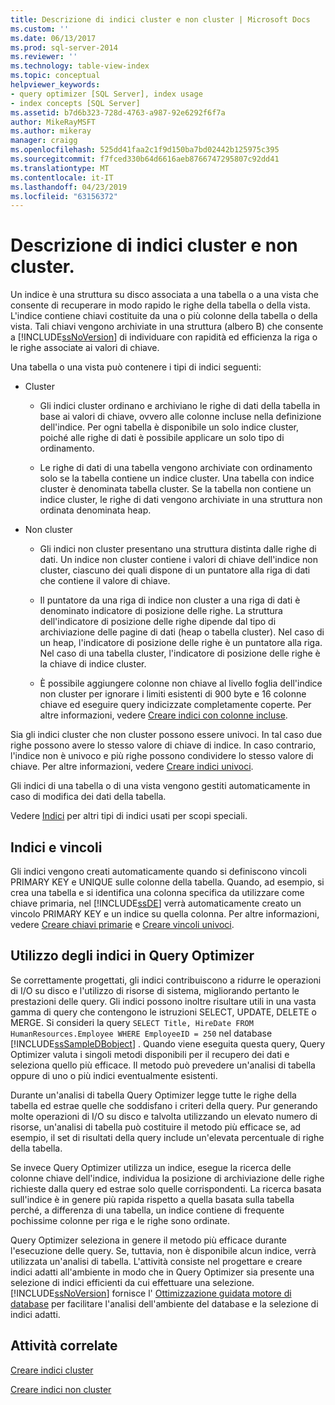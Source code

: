 ```yaml
---
title: Descrizione di indici cluster e non cluster | Microsoft Docs
ms.custom: ''
ms.date: 06/13/2017
ms.prod: sql-server-2014
ms.reviewer: ''
ms.technology: table-view-index
ms.topic: conceptual
helpviewer_keywords:
- query optimizer [SQL Server], index usage
- index concepts [SQL Server]
ms.assetid: b7d6b323-728d-4763-a987-92e6292f6f7a
author: MikeRayMSFT
ms.author: mikeray
manager: craigg
ms.openlocfilehash: 525dd41faa2c1f9d150ba7bd02442b125975c395
ms.sourcegitcommit: f7fced330b64d6616aeb8766747295807c92dd41
ms.translationtype: MT
ms.contentlocale: it-IT
ms.lasthandoff: 04/23/2019
ms.locfileid: "63156372"
---
```

# <a name="clustered-and-nonclustered-indexes-described"></a>Descrizione di indici cluster e non cluster.
  Un indice è una struttura su disco associata a una tabella o a una vista che consente di recuperare in modo rapido le righe della tabella o della vista. L'indice contiene chiavi costituite da una o più colonne della tabella o della vista. Tali chiavi vengono archiviate in una struttura (albero B) che consente a [!INCLUDE[ssNoVersion](../../includes/ssnoversion-md.md)] di individuare con rapidità ed efficienza la riga o le righe associate ai valori di chiave.  
  
 Una tabella o una vista può contenere i tipi di indici seguenti:  
  
-   Cluster  
  
    -   Gli indici cluster ordinano e archiviano le righe di dati della tabella in base ai valori di chiave, ovvero alle colonne incluse nella definizione dell'indice. Per ogni tabella è disponibile un solo indice cluster, poiché alle righe di dati è possibile applicare un solo tipo di ordinamento.  
  
    -   Le righe di dati di una tabella vengono archiviate con ordinamento solo se la tabella contiene un indice cluster. Una tabella con indice cluster è denominata tabella cluster. Se la tabella non contiene un indice cluster, le righe di dati vengono archiviate in una struttura non ordinata denominata heap.  
  
-   Non cluster  
  
    -   Gli indici non cluster presentano una struttura distinta dalle righe di dati. Un indice non cluster contiene i valori di chiave dell'indice non cluster, ciascuno dei quali dispone di un puntatore alla riga di dati che contiene il valore di chiave.  
  
    -   Il puntatore da una riga di indice non cluster a una riga di dati è denominato indicatore di posizione delle righe. La struttura dell'indicatore di posizione delle righe dipende dal tipo di archiviazione delle pagine di dati (heap o tabella cluster). Nel caso di un heap, l'indicatore di posizione delle righe è un puntatore alla riga. Nel caso di una tabella cluster, l'indicatore di posizione delle righe è la chiave di indice cluster.  
  
    -   È possibile aggiungere colonne non chiave al livello foglia dell'indice non cluster per ignorare i limiti esistenti di 900 byte e 16 colonne chiave ed eseguire query indicizzate completamente coperte. Per altre informazioni, vedere [Creare indici con colonne incluse](create-indexes-with-included-columns.md).  
  
 Sia gli indici cluster che non cluster possono essere univoci. In tal caso due righe possono avere lo stesso valore di chiave di indice. In caso contrario, l'indice non è univoco e più righe possono condividere lo stesso valore di chiave. Per altre informazioni, vedere [Creare indici univoci](create-unique-indexes.md).  
  
 Gli indici di una tabella o di una vista vengono gestiti automaticamente in caso di modifica dei dati della tabella.  
  
 Vedere [Indici](indexes.md) per altri tipi di indici usati per scopi speciali.  
  
## <a name="indexes-and-constraints"></a>Indici e vincoli  
 Gli indici vengono creati automaticamente quando si definiscono vincoli PRIMARY KEY e UNIQUE sulle colonne della tabella. Quando, ad esempio, si crea una tabella e si identifica una colonna specifica da utilizzare come chiave primaria, nel [!INCLUDE[ssDE](../../includes/ssde-md.md)] verrà automaticamente creato un vincolo PRIMARY KEY e un indice su quella colonna. Per altre informazioni, vedere [Creare chiavi primarie](../tables/create-primary-keys.md) e [Creare vincoli univoci](../tables/create-unique-constraints.md).  
  
## <a name="how-indexes-are-used-by-the-query-optimizer"></a>Utilizzo degli indici in Query Optimizer  
 Se correttamente progettati, gli indici contribuiscono a ridurre le operazioni di I/O su disco e l'utilizzo di risorse di sistema, migliorando pertanto le prestazioni delle query. Gli indici possono inoltre risultare utili in una vasta gamma di query che contengono le istruzioni SELECT, UPDATE, DELETE o MERGE. Si consideri la query `SELECT Title, HireDate FROM HumanResources.Employee WHERE EmployeeID = 250` nel database [!INCLUDE[ssSampleDBobject](../../includes/sssampledbobject-md.md)] . Quando viene eseguita questa query, Query Optimizer valuta i singoli metodi disponibili per il recupero dei dati e seleziona quello più efficace. Il metodo può prevedere un'analisi di tabella oppure di uno o più indici eventualmente esistenti.  
  
 Durante un'analisi di tabella Query Optimizer legge tutte le righe della tabella ed estrae quelle che soddisfano i criteri della query. Pur generando molte operazioni di I/O su disco e talvolta utilizzando un elevato numero di risorse, un'analisi di tabella può costituire il metodo più efficace se, ad esempio, il set di risultati della query include un'elevata percentuale di righe della tabella.  
  
 Se invece Query Optimizer utilizza un indice, esegue la ricerca delle colonne chiave dell'indice, individua la posizione di archiviazione delle righe richieste dalla query ed estrae solo quelle corrispondenti. La ricerca basata sull'indice è in genere più rapida rispetto a quella basata sulla tabella perché, a differenza di una tabella, un indice contiene di frequente pochissime colonne per riga e le righe sono ordinate.  
  
 Query Optimizer seleziona in genere il metodo più efficace durante l'esecuzione delle query. Se, tuttavia, non è disponibile alcun indice, verrà utilizzata un'analisi di tabella. L'attività consiste nel progettare e creare indici adatti all'ambiente in modo che in Query Optimizer sia presente una selezione di indici efficienti da cui effettuare una selezione. [!INCLUDE[ssNoVersion](../../includes/ssnoversion-md.md)] fornisce l' [Ottimizzazione guidata motore di database](../performance/database-engine-tuning-advisor.md) per facilitare l'analisi dell'ambiente del database e la selezione di indici adatti.  
  
## <a name="related-tasks"></a>Attività correlate  
 [Creare indici cluster](create-clustered-indexes.md)  
  
 [Creare indici non cluster](create-nonclustered-indexes.md)  
  
  
